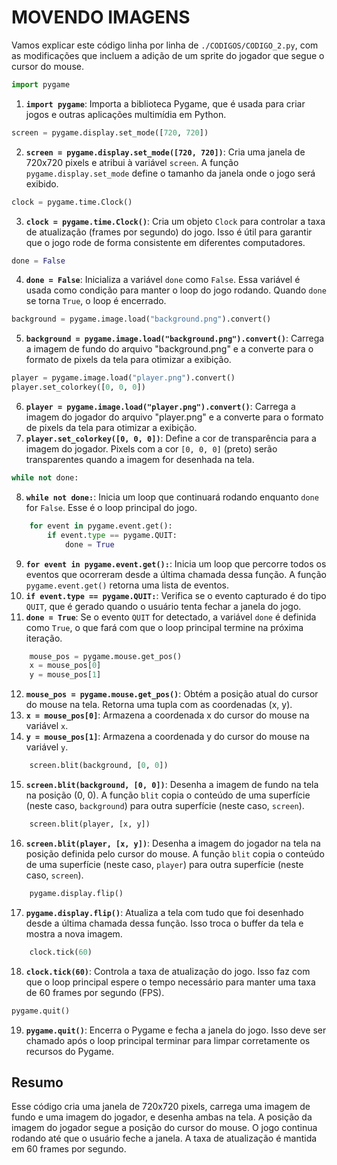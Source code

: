 # MOVENDO IMAGENS
Vamos explicar este código linha por linha de `./CODIGOS/CODIGO_2.py`, com as modificações que incluem a adição de um sprite do jogador que segue o cursor do mouse.

```python
import pygame
```
1. **`import pygame`**: Importa a biblioteca Pygame, que é usada para criar jogos e outras aplicações multimídia em Python.

```python
screen = pygame.display.set_mode([720, 720])
```
2. **`screen = pygame.display.set_mode([720, 720])`**: Cria uma janela de 720x720 pixels e atribui à variável `screen`. A função `pygame.display.set_mode` define o tamanho da janela onde o jogo será exibido.

```python
clock = pygame.time.Clock()
```
3. **`clock = pygame.time.Clock()`**: Cria um objeto `Clock` para controlar a taxa de atualização (frames por segundo) do jogo. Isso é útil para garantir que o jogo rode de forma consistente em diferentes computadores.

```python
done = False
```
4. **`done = False`**: Inicializa a variável `done` como `False`. Essa variável é usada como condição para manter o loop do jogo rodando. Quando `done` se torna `True`, o loop é encerrado.

```python
background = pygame.image.load("background.png").convert()
```
5. **`background = pygame.image.load("background.png").convert()`**: Carrega a imagem de fundo do arquivo "background.png" e a converte para o formato de pixels da tela para otimizar a exibição.

```python
player = pygame.image.load("player.png").convert()
player.set_colorkey([0, 0, 0])
```
6. **`player = pygame.image.load("player.png").convert()`**: Carrega a imagem do jogador do arquivo "player.png" e a converte para o formato de pixels da tela para otimizar a exibição.
7. **`player.set_colorkey([0, 0, 0])`**: Define a cor de transparência para a imagem do jogador. Pixels com a cor `[0, 0, 0]` (preto) serão transparentes quando a imagem for desenhada na tela.

```python
while not done:
```
8. **`while not done:`**: Inicia um loop que continuará rodando enquanto `done` for `False`. Esse é o loop principal do jogo.

```python
    for event in pygame.event.get():
        if event.type == pygame.QUIT:
            done = True
```
9. **`for event in pygame.event.get():`**: Inicia um loop que percorre todos os eventos que ocorreram desde a última chamada dessa função. A função `pygame.event.get()` retorna uma lista de eventos.
10. **`if event.type == pygame.QUIT:`**: Verifica se o evento capturado é do tipo `QUIT`, que é gerado quando o usuário tenta fechar a janela do jogo.
11. **`done = True`**: Se o evento `QUIT` for detectado, a variável `done` é definida como `True`, o que fará com que o loop principal termine na próxima iteração.

```python
    mouse_pos = pygame.mouse.get_pos()
    x = mouse_pos[0]
    y = mouse_pos[1]
```
12. **`mouse_pos = pygame.mouse.get_pos()`**: Obtém a posição atual do cursor do mouse na tela. Retorna uma tupla com as coordenadas (x, y).
13. **`x = mouse_pos[0]`**: Armazena a coordenada x do cursor do mouse na variável `x`.
14. **`y = mouse_pos[1]`**: Armazena a coordenada y do cursor do mouse na variável `y`.

```python
    screen.blit(background, [0, 0])
```
15. **`screen.blit(background, [0, 0])`**: Desenha a imagem de fundo na tela na posição (0, 0). A função `blit` copia o conteúdo de uma superfície (neste caso, `background`) para outra superfície (neste caso, `screen`).

```python
    screen.blit(player, [x, y])
```
16. **`screen.blit(player, [x, y])`**: Desenha a imagem do jogador na tela na posição definida pelo cursor do mouse. A função `blit` copia o conteúdo de uma superfície (neste caso, `player`) para outra superfície (neste caso, `screen`).

```python
    pygame.display.flip()
```
17. **`pygame.display.flip()`**: Atualiza a tela com tudo que foi desenhado desde a última chamada dessa função. Isso troca o buffer da tela e mostra a nova imagem.

```python
    clock.tick(60)
```
18. **`clock.tick(60)`**: Controla a taxa de atualização do jogo. Isso faz com que o loop principal espere o tempo necessário para manter uma taxa de 60 frames por segundo (FPS).

```python
pygame.quit()
```
19. **`pygame.quit()`**: Encerra o Pygame e fecha a janela do jogo. Isso deve ser chamado após o loop principal terminar para limpar corretamente os recursos do Pygame.

## Resumo
Esse código cria uma janela de 720x720 pixels, carrega uma imagem de fundo e uma imagem do jogador, e desenha ambas na tela. A posição da imagem do jogador segue a posição do cursor do mouse. O jogo continua rodando até que o usuário feche a janela. A taxa de atualização é mantida em 60 frames por segundo.